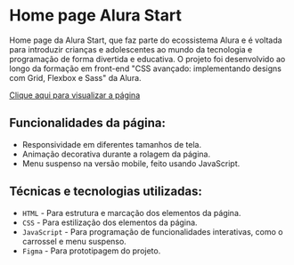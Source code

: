 # Home page Alura Start

Home page da Alura Start, que faz parte do ecossistema Alura e é voltada para introduzir crianças e adolescentes ao mundo da tecnologia e programação de forma divertida e educativa. O projeto foi desenvolvido ao longo da formação em front-end "CSS avançado: implementando designs com Grid, Flexbox e Sass" da Alura.

[Clique aqui para visualizar a página](https://thyagoramon.github.io/Alura-Start/)

## Funcionalidades da página:
- Responsividade em diferentes tamanhos de tela.
- Animação decorativa durante a rolagem da página.
- Menu suspenso na versão mobile, feito usando JavaScript.

## Técnicas e tecnologias utilizadas:
- `HTML` - Para estrutura e marcação dos elementos da página.
- `CSS` - Para estilização dos elementos da página.
- `JavaScript` - Para programação de funcionalidades interativas, como o carrossel e menu suspenso.
- `Figma` - Para prototipagem do projeto.
